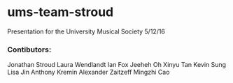 # ums-team-stroud

Presentation for the University Musical Society 5/12/16

### Contibutors:

Jonathan Stroud
Laura Wendlandt
Ian Fox
Jeeheh Oh
Xinyu Tan
Kevin Sung
Lisa Jin
Anthony Kremin
Alexander Zaitzeff
Mingzhi Cao